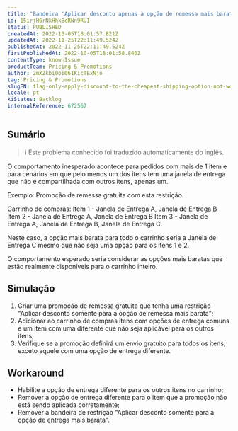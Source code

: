 ```yaml
---
title: "Bandeira 'Aplicar desconto apenas à opção de remessa mais barata' não funcionando como esperado"
id: 15irjH6rNkHhkBeRNn9RUI
status: PUBLISHED
createdAt: 2022-10-05T18:01:57.821Z
updatedAt: 2022-11-25T22:11:49.524Z
publishedAt: 2022-11-25T22:11:49.524Z
firstPublishedAt: 2022-10-05T18:01:58.840Z
contentType: knownIssue
productTeam: Pricing & Promotions
author: 2mXZkbi0oi061KicTExNjo
tag: Pricing & Promotions
slugEN: flag-only-apply-discount-to-the-cheapest-shipping-option-not-working-as-expected
locale: pt
kiStatus: Backlog
internalReference: 672567
---
```


## Sumário

>ℹ️ Este problema conhecido foi traduzido automaticamente do inglês.



O comportamento inesperado acontece para pedidos com mais de 1 item e para cenários em que pelo menos um dos itens tem uma janela de entrega que não é compartilhada com outros itens, apenas um.

Exemplo: Promoção de remessa gratuita com esta restrição.

Carrinho de compras:
Item 1 - Janela de Entrega A, Janela de Entrega B
Item 2 - Janela de Entrega A, Janela de Entrega B
Item 3 - Janela de Entrega A, Janela de Entrega B, Janela de Entrega C.

Neste caso, a opção mais barata para todo o carrinho seria a Janela de Entrega C mesmo que não seja uma opção para os itens 1 e 2.

O comportamento esperado seria considerar as opções mais baratas que estão realmente disponíveis para o carrinho inteiro.



## Simulação



1. Criar uma promoção de remessa gratuita que tenha uma restrição "Aplicar desconto somente para a opção de remessa mais barata";
2. Adicionar ao carrinho de compras itens com opções de entrega comuns e um item com uma diferente que não seja aplicável para os outros itens;
3. Verifique se a promoção definirá um envio gratuito para todos os itens, exceto aquele com uma opção de entrega diferente.



## Workaround



- Habilite a opção de entrega diferente para os outros itens no carrinho;
- Remover a opção de entrega diferente para o item que a promoção não está sendo aplicada corretamente;
- Remover a bandeira de restrição "Aplicar desconto somente para a opção de entrega mais barata".

